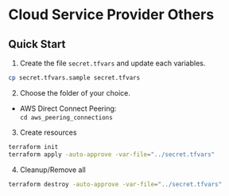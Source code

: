 # Cloud Service Provider Others

## Quick Start

1. Create the file ``secret.tfvars`` and update each variables.

```sh
cp secret.tfvars.sample secret.tfvars
```

2. Choose the folder of your choice.

- AWS Direct Connect Peering:<br/>``cd aws_peering_connections``

3. Create resources 
```sh
terraform init
terraform apply -auto-approve -var-file="../secret.tfvars"
```

4. Cleanup/Remove all

```sh
terraform destroy -auto-approve -var-file="../secret.tfvars"
```